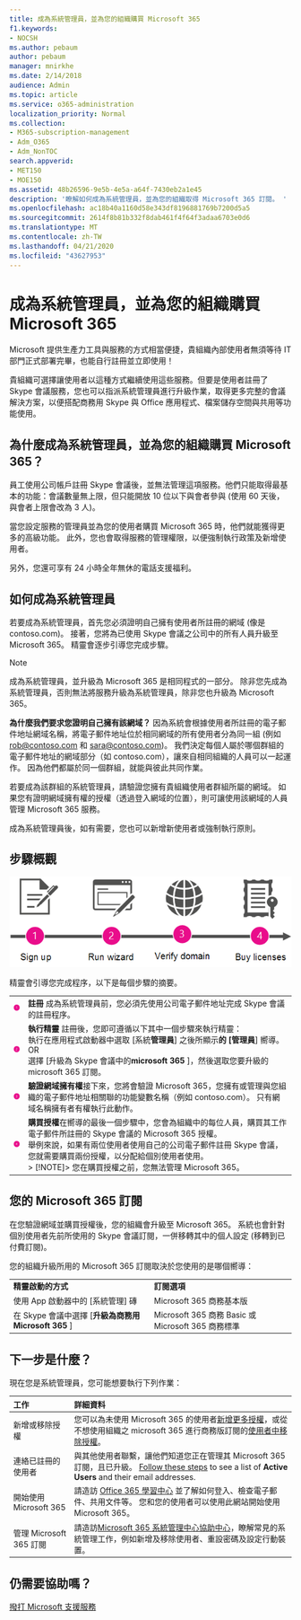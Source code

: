 ```yaml
---
title: 成為系統管理員，並為您的組織購買 Microsoft 365
f1.keywords:
- NOCSH
ms.author: pebaum
author: pebaum
manager: mnirkhe
ms.date: 2/14/2018
audience: Admin
ms.topic: article
ms.service: o365-administration
localization_priority: Normal
ms.collection:
- M365-subscription-management
- Adm_O365
- Adm_NonTOC
search.appverid:
- MET150
- MOE150
ms.assetid: 48b26596-9e5b-4e5a-a64f-7430eb2a1e45
description: '瞭解如何成為系統管理員，並為您的組織取得 Microsoft 365 訂閱。 '
ms.openlocfilehash: ac18b40a1160d58e343df8196881769b7200d5a5
ms.sourcegitcommit: 2614f8b81b332f8dab461f4f64f3adaa6703e0d6
ms.translationtype: MT
ms.contentlocale: zh-TW
ms.lasthandoff: 04/21/2020
ms.locfileid: "43627953"
---
```

# <a name="become-the-admin-and-purchase-microsoft-365-for-your-organization"></a>成為系統管理員，並為您的組織購買 Microsoft 365

Microsoft 提供生產力工具與服務的方式相當便捷，貴組織內部使用者無須等待 IT 部門正式部署完畢，也能自行註冊並立即使用！
  
貴組織可選擇讓使用者以這種方式繼續使用這些服務。但要是使用者註冊了 Skype 會議服務，您也可以指派系統管理員進行升級作業，取得更多完整的會議解決方案，以便搭配商務用 Skype 與 Office 應用程式、檔案儲存空間與共用等功能使用。
  
## <a name="why-become-the-admin-and-buy-microsoft-365-for-your-organization"></a>為什麼成為系統管理員，並為您的組織購買 Microsoft 365？

員工使用公司帳戶註冊 Skype 會議後，並無法管理這項服務。他們只能取得最基本的功能：會議數量無上限，但只能開放 10 位以下與會者參與 (使用 60 天後，與會者上限會改為 3 人)。 
  
當您設定服務的管理員並為您的使用者購買 Microsoft 365 時，他們就能獲得更多的高級功能。 此外，您也會取得服務的管理權限，以便強制執行政策及新增使用者。
  
另外，您還可享有 24 小時全年無休的電話支援福利。
  
## <a name="how-to-become-the-admin"></a>如何成為系統管理員

若要成為系統管理員，首先您必須證明自己擁有使用者所註冊的網域 (像是 contoso.com)。 接著，您將為已使用 Skype 會議之公司中的所有人員升級至 Microsoft 365。 精靈會逐步引導您完成步驟。
  
> [!NOTE]
> 成為系統管理員，並升級為 Microsoft 365 是相同程式的一部分。 除非您先成為系統管理員，否則無法將服務升級為系統管理員，除非您也升級為 Microsoft 365。 
  
 **為什麼我們要求您證明自己擁有該網域？** 因為系統會根據使用者所註冊的電子郵件地址網域名稱，將電子郵件地址位於相同網域的所有使用者分為同一組 (例如 rob@contoso.com 和 sara@contoso.com)。 我們決定每個人屬於哪個群組的電子郵件地址的網域部分（如 contoso.com），讓來自相同組織的人員可以一起運作。 因為他們都屬於同一個群組，就能與彼此共同作業。
  
若要成為該群組的系統管理員，請驗證您擁有貴組織使用者群組所屬的網域。 如果您有證明網域擁有權的授權（透過登入網域的位置），則可讓使用該網域的人員管理 Microsoft 365 服務。
  
成為系統管理員後，如有需要，您也可以新增新使用者或強制執行原則。
  
## <a name="overview-of-the-steps"></a>步驟概觀

![成為系統管理員和購買 Microsoft 365 相關階段的高層級視圖。](../../media/1ee46aff-dccb-4bfd-abb3-811a616009af.png)
  
精靈會引導您完成程序，以下是每個步驟的摘要。
  
|||
|:-----|:-----|
|![粉紅色圓圈中的數字 1](../../media/a4da261d-2516-48c5-b58a-9c452b9086b8.png)|**註冊** 成為系統管理員前，您必須先使用公司電子郵件地址完成 Skype 會議 的註冊程序。  <br/> |
|![粉紅色圓圈中的數字 2。](../../media/de3c1ab4-4f01-4026-b1ba-3265bdb32a89.png)|**執行精靈** 註冊後，您即可遵循以下其中一個步驟來執行精靈：  <br/>  執行在應用程式啟動器中選取 [系統**管理員**] 之後所顯示**的 [管理員**] 嚮導。  <br/>  OR  <br/>  選擇 [升級為 Skype 會議中的**microsoft 365** ]，然後選取您要升級的 microsoft 365 訂閱。  <br/> |
|![粉紅色圓圈中的數字 3。](../../media/60fa378c-6ac1-4cbd-a782-2fa7ca619dc6.png)|**驗證網域擁有權**接下來，您將會驗證 Microsoft 365，您擁有或管理與您組織的電子郵件地址相關聯的功能變數名稱（例如 contoso.com）。 只有網域名稱擁有者有權執行此動作。  <br/> |
|![粉紅色圓圈中的數字 4。](../../media/1a0ff2ce-0942-405a-94e3-9bfeb1e5059e.png)|**購買授權**在嚮導的最後一個步驟中，您會為組織中的每位人員，購買其工作電子郵件所註冊的 Skype 會議的 Microsoft 365 授權。  <br/> 舉例來說，如果有兩位使用者使用自己的公司電子郵件註冊 Skype 會議，您就需要購買兩份授權，以分配給個別使用者使用。  <br/> > [!NOTE]> 您在購買授權之前，您無法管理 Microsoft 365。           |

## <a name="your-microsoft-365-subscription"></a>您的 Microsoft 365 訂閱

在您驗證網域並購買授權後，您的組織會升級至 Microsoft 365。 系統也會針對個別使用者先前所使用的 Skype 會議訂閱，一併移轉其中的個人設定 (移轉到已付費訂閱)。
  
您的組織升級所用的 Microsoft 365 訂閱取決於您使用的是哪個嚮導：
  
|||
|:-----|:-----|
|**精靈啟動的方式** <br/> |**訂閱選項** <br/> |
|使用 App 啟動器中的 [系統管理] 磚  <br/> |Microsoft 365 商務基本版  <br/> |
|在 Skype 會議中選擇 [**升級為商務用 Microsoft 365** ]  <br/> |Microsoft 365 商務 Basic 或 Microsoft 365 商務標準  <br/> |
   
## <a name="whats-next"></a>下一步是什麼？

現在您是系統管理員，您可能想要執行下列作業：
  
|****工作****|****詳細資料****|
|:-----|:-----|
|新增或移除授權  <br/> |您可以為未使用 Microsoft 365 的使用者[新增更多授權](../../commerce/licenses/buy-licenses.md)，或從不想使用組織之 microsoft 365 進行商務版訂閱的[使用者中移除授權](../manage/remove-licenses-from-users.md)。  <br/> |
|連絡已註冊的使用者  <br/> |與其他使用者聯繫，讓他們知道您正在管理其 Microsoft 365 訂閱，且已升級。 [Follow these steps](../add-users/add-users.md) to see a list of **Active Users** and their email addresses.  <br/> |
|開始使用 Microsoft 365  <br/> |請造訪 [Office 365 學習中心](https://support.office.com/learn/office365-for-business) 並了解如何登入、檢查電子郵件、共用文件等。 您和您的使用者可以使用此網站開始使用 Microsoft 365。  <br/> |
|管理 Microsoft 365 訂閱  <br/> |請造訪[Microsoft 365 系統管理中心協助中心](../admin-home.md)，瞭解常見的系統管理工作，例如新增及移除使用者、重設密碼及設定行動裝置。  <br/> |

## <a name="still-need-help"></a>仍需要協助嗎？

[撥打 Microsoft 支援服務](../contact-support-for-business-products.md)
